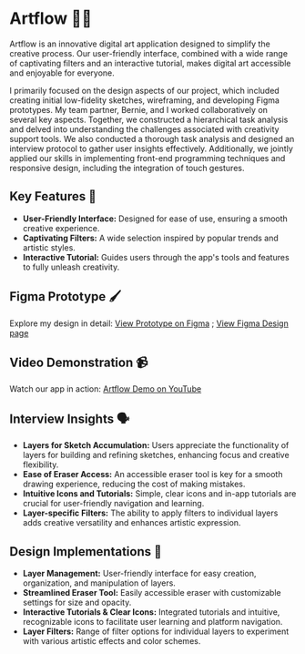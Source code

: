 # Artflow 🎨🌟
Artflow is an innovative digital art application designed to simplify the creative process. Our user-friendly interface, combined with a wide range of captivating filters and an interactive tutorial, makes digital art accessible and enjoyable for everyone. 

I primarily focused on the design aspects of our project, which included creating initial low-fidelity sketches, wireframing, and developing Figma prototypes. My team partner, Bernie, and I worked collaboratively on several key aspects. Together, we constructed a hierarchical task analysis and delved into understanding the challenges associated with creativity support tools. We also conducted a thorough task analysis and designed an interview protocol to gather user insights effectively. Additionally, we jointly applied our skills in implementing front-end programming techniques and responsive design, including the integration of touch gestures.

## Key Features 🔑
- **User-Friendly Interface:** Designed for ease of use, ensuring a smooth creative experience.
- **Captivating Filters:** A wide selection inspired by popular trends and artistic styles.
- **Interactive Tutorial:** Guides users through the app's tools and features to fully unleash creativity.

## Figma Prototype 🖌️
Explore my design in detail: [View Prototype on Figma](https://www.figma.com/proto/GV5nMYUnRwXQbvDIdt8mQn/Project-4-prototype?type=design&node-id=21-2241&t=Iyis4qJ6Sp4nBn6g-1&scaling=scale-down&page-id=0%3A1&starting-point-node-id=16%3A384&mode=design)  ; [View Figma Design page](https://www.figma.com/file/GV5nMYUnRwXQbvDIdt8mQn/Project-4-prototype?type=design&node-id=0-1&mode=design) 


## Video Demonstration 📹
Watch our app in action: [Artflow Demo on YouTube](https://www.youtube.com/watch?v=8mE2SHKVuQA)

## Interview Insights 🗣️

- **Layers for Sketch Accumulation:** Users appreciate the functionality of layers for building and refining sketches, enhancing focus and creative flexibility.
- **Ease of Eraser Access:** An accessible eraser tool is key for a smooth drawing experience, reducing the cost of making mistakes.
- **Intuitive Icons and Tutorials:** Simple, clear icons and in-app tutorials are crucial for user-friendly navigation and learning.
- **Layer-specific Filters:** The ability to apply filters to individual layers adds creative versatility and enhances artistic expression.

## Design Implementations 🎨

- **Layer Management:** User-friendly interface for easy creation, organization, and manipulation of layers.
- **Streamlined Eraser Tool:** Easily accessible eraser with customizable settings for size and opacity.
- **Interactive Tutorials & Clear Icons:** Integrated tutorials and intuitive, recognizable icons to facilitate user learning and platform navigation.
- **Layer Filters:** Range of filter options for individual layers to experiment with various artistic effects and color schemes.



